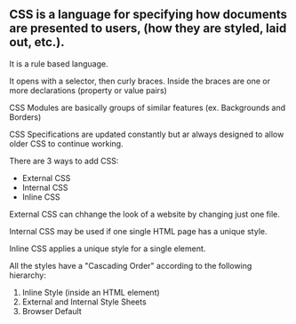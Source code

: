 
## CSS is a language for specifying how documents are presented to users, (how they are styled, laid out, etc.).

It is a rule based language. 

It opens with a selector, then curly braces. Inside the braces are one or more declarations (property or value pairs)

CSS Modules are basically groups of similar features (ex. Backgrounds and Borders)

CSS Specifications are updated constantly but ar always designed to allow older CSS to continue working. 

There are 3 ways to add CSS: 
- External CSS
- Internal CSS
- Inline CSS

External CSS can chhange the look of a website by changing just one file.

Internal CSS may be used if one single HTML page has a unique style. 

Inline CSS applies a unique style for a single element. 

All the styles have a "Cascading Order" according to the following hierarchy:
1. Inline Style (inside an HTML element)
2. External and Internal Style Sheets
3. Browser Default

